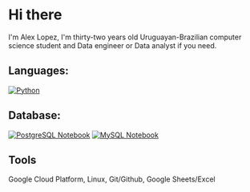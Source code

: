 # Hi there 
I'm Alex Lopez, I'm thirty-two years old Uruguayan-Brazilian computer science student and Data engineer or Data analyst if you need.

## Languages:
[![Python](https://img.shields.io/badge/Python-3776AB?style=for-the-badge&logo=python&logoColor=white)](https://www.python.org/)


## Database:
[![PostgreSQL Notebook](https://img.shields.io/badge/PostgreSQL-336791?style=for-the-badge&logo=postgresql&logoColor=white)](https://www.postgresql.org/)
[![MySQL Notebook](https://img.shields.io/badge/MySQL-4479A1?style=for-the-badge&logo=mysql&logoColor=white)](https://www.mysql.com/)


## Tools
Google Cloud Platform, Linux, Git/Github, Google Sheets/Excel
